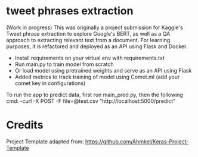 # tweet phrases extraction

(Work in progress)
This was originally a project submission for Kaggle's Tweet phrase extraction to explore Google's BERT, as well as a QA approach to extracting relevant text from a document. 
For learning purposes, it is refactored and deployed as an API using Flask and Docker.

- Install requirements on your virtual env with requirements.txt
- Run main.py to train model from scratch
- Or load model using pretrained weights and serve as an API using Flask
- Added metrics to track training of model using Comet.ml (add your comet key in configurations)

To run the app to predict data, first run main_pred.py, then the following cmd:
-curl -X POST -F file=@test.csv "http://localhost:5000/predict"

# Credits
Project Template adapted from: https://github.com/Ahmkel/Keras-Project-Template
